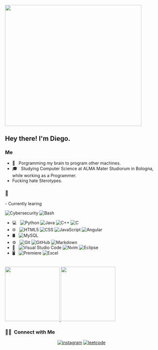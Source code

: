 <img align="center" src="https://miro.medium.com/v2/resize:fit:720/format:webp/0*2uLd559j36_L5AlM.png" width="450px" height="400px">

<h2> Hey there! I'm Diego.</h2>

<h3>Me</h3>

- 🤔 &nbsp; Porgramming my brain to program other machines.
- 🎓 &nbsp; Studying Computer Science at ALMA Mater Studiorum in Bologna, while working as a Programmer.
- Fucking hate Sterotypes.

<h3> 👾 &nbsp;</h3>
 - Currently learing
 
  ![Cybersecurity](https://img.shields.io/badge/-CyberSec-333333?style=flat&logo=python)
  ![Bash](https://img.shields.io/badge/-Bash-333333?style=flat&logo=python)

- 💻 &nbsp;
  ![Python](https://img.shields.io/badge/-Python-333333?style=flat&logo=python)
  ![Java](https://img.shields.io/badge/-Java-333333?style=plastic&logo=coffeescript)
  ![C++](https://img.shields.io/badge/-C++-333333?style=flat&logo=C%2B%2B&logoColor=00599C)
  ![C](https://img.shields.io/badge/-C-333333?style=flat&logo=C%2B%2B&logoColor=00599C)
- 🌐 &nbsp;
  ![HTML5](https://img.shields.io/badge/-HTML5-333333?style=flat&logo=HTML5)
  ![CSS](https://img.shields.io/badge/-CSS-333333?style=flat&logo=CSS3&logoColor=1572B6)
  ![JavaScript](https://img.shields.io/badge/-JavaScript-333333?style=flat&logo=javascript)
  ![Angular](https://img.shields.io/badge/-Angular-333333?style=flat&logo=angular)
- 🛢 &nbsp;
  ![MySQL](https://img.shields.io/badge/-MySQL-333333?style=flat&logo=mysql)
- ⚙️ &nbsp;
  ![Git](https://img.shields.io/badge/-Git-333333?style=flat&logo=git)
  ![GitHub](https://img.shields.io/badge/-GitHub-333333?style=flat&logo=github)
  ![Markdown](https://img.shields.io/badge/-Markdown-333333?style=flat&logo=markdown)
- 🔧 &nbsp;
  ![Visual Studio Code](https://img.shields.io/badge/-Visual%20Studio%20Code-333333?style=flat&logo=visual-studio-code&logoColor=007ACC)
  ![Nvim](https://img.shields.io/badge/-Nvim-333333?style=flat&logo=neovim)
  ![Eclipse](https://img.shields.io/badge/-Eclipse-333333?style=flat&logo=eclipse-ide&logoColor=2C2255)
- 🖥 &nbsp;
  ![Premiere](https://img.shields.io/badge/-Premiere-333333?style=flat&logo=adobepremierepro)
  ![Excel](https://img.shields.io/badge/-Excel-333333?style=flat&logo=adobepremierepro)

<br/>

<a href="https://github.com/Diebbo">
  <img height="180em" src="https://github-readme-stats.vercel.app/api?username=Diebbo&theme=radical&show_icons=true" />
  <img height="180em" src="https://github-readme-stats.vercel.app/api/top-langs/?username=Diebbo&theme=radical&layout=compact" />
</a>

<br/>

<h3> 🤝🏻 &nbsp;Connect with Me </h3>

<p align="center">
<a href="https://www.instagram.com/dieg.eg0/"><img alt="instagram" src="https://img.shields.io/badge/Instagram-purple?style=flat-square&logo=instagram"></a>
<a href="https://www.leetcode.com/Diebbo"><img alt="leetcode" src="https://img.shields.io/badge/leetcode-black?style=flat-square&logo=leetcode"></a>
</p>
